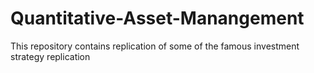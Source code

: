 # Quantitative-Asset-Manangement
This repository contains replication of some of the famous investment strategy replication
